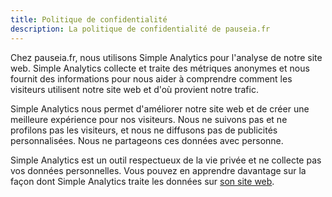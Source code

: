 ```yaml
---
title: Politique de confidentialité
description: La politique de confidentialité de pauseia.fr
---
```


Chez pauseia.fr, nous utilisons Simple Analytics pour l'analyse de notre site web. Simple Analytics collecte et traite des métriques anonymes et nous fournit des informations pour nous aider à comprendre comment les visiteurs utilisent notre site web et d'où provient notre trafic.

Simple Analytics nous permet d'améliorer notre site web et de créer une meilleure expérience pour nos visiteurs. Nous ne suivons pas et ne profilons pas les visiteurs, et nous ne diffusons pas de publicités personnalisées. Nous ne partageons ces données avec personne.

Simple Analytics est un outil respectueux de la vie privée et ne collecte pas vos données personnelles. Vous pouvez en apprendre davantage sur la façon dont Simple Analytics traite les données sur [son site web](https://www.simpleanalytics.com/fr).

